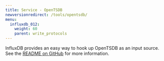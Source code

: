 ```yaml
---
title: Service - OpenTSDB
newversionredirect: /tools/opentsdb/
menu:
  influxdb_012:
    weight: 60
    parent: write_protocols
---
```


InfluxDB provides an easy way to hook up OpenTSDB as an input source.
See the [README on GitHub](https://github.com/influxdb/influxdb/blob/master/services/opentsdb/README.md) for more information.
